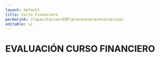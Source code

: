 ```yaml
---
layout: default
title: Curso Financiero
permalink: /Capacitacion/ERP/procesoserp/evaluacion/
editable: si
---
```


# EVALUACIÓN CURSO FINANCIERO


